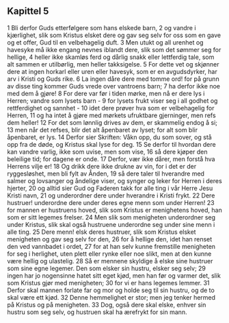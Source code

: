 ## Kapittel 5

1 Bli derfor Guds etterfølgere som hans elskede barn,
2 og vandre i kjærlighet, slik som Kristus elsket dere og gav seg selv for oss som en gave og et offer, Gud til en velbehagelig duft.
3 Men utukt og all urenhet og havesyke må ikke engang nevnes iblandt dere, slik som det sømmer seg for hellige,
4 heller ikke skamløs ferd og dårlig snakk eller lettferdig tale, som alt sammen er utilbørlig, men heller takksigelse.
5 For dette vet og skjønner dere at ingen horkarl eller uren eller havesyk, som er en avgudsdyrker, har arv i Kristi og Guds rike.
6 La ingen dåre dere med tomme ord! for på grunn av disse ting kommer Guds vrede over vantroens barn;
7 ha derfor ikke noe med dem å gjøre!
8 For dere var før i tiden mørke, men nå er dere lys i Herren; vandre som lysets barn -
9 for lysets frukt viser seg i all godhet og rettferdighet og sannhet -
10 idet dere prøver hva som er velbehagelig for Herren,
11 og ha intet å gjøre med mørkets ufruktbare gjerninger, men refs dem heller!
12 For det som lønnlig drives av dem, er skammelig endog å si;
13 men når det refses, blir det alt åpenbaret av lyset; for alt som blir åpenbaret, er lys.
14 Derfor sier Skriften: Våkn opp, du som sover, og stå opp fra de døde, og Kristus skal lyse for deg.
15 Se derfor til hvordan dere kan vandre varlig, ikke som uvise, men som vise,
16 så dere kjøper den beleilige tid; for dagene er onde.
17 Derfor, vær ikke dårer, men forstå hva Herrens vilje er!
18 Og drikk dere ikke drukne av vin, for i det er der ryggesløshet, men bli fylt av Ånden,
19 så dere taler til hverandre med salmer og lovsanger og åndelige viser, og synger og leker for Herren i deres hjerter,
20 og alltid sier Gud og Faderen takk for alle ting i vår Herre Jesu Kristi navn,
21 og underordner dere under hverandre i Kristi frykt.
22 Dere hustruer! underordne dere under deres egne menn som under Herren!
23 for mannen er hustruens hoved, slik som Kristus er menighetens hoved, han som er sitt legemes frelser.
24 Men slik som menigheten underordner seg under Kristus, slik skal også hustruene underordne seg under sine menn i alle ting.
25 Dere menn! elsk deres hustruer, slik som Kristus elsket menigheten og gav seg selv for den,
26 for å hellige den, idet han renset den ved vannbadet i ordet,
27 for at han selv kunne fremstille menigheten for seg i herlighet, uten plett eller rynke eller noe slikt, men at den kunne være hellig og ulastelig.
28 Så er mennene skyldige å elske sine hustruer som sine egne legemer. Den som elsker sin hustru, elsker seg selv;
29 ingen har jo nogensinne hatet sitt eget kjød, men han før og varmer det, slik som Kristus gjør med menigheten;
30 for vi er hans legemes lemmer.
31 Derfor skal mannen forlate far og mor og holde seg til sin hustru, og de to skal være ett kjød.
32 Denne hemmelighet er stor; men jeg tenker hermed på Kristus og på menigheten.
33 Dog, også dere skal elske, enhver sin hustru som seg selv, og hustruen skal ha ærefrykt for sin mann.
